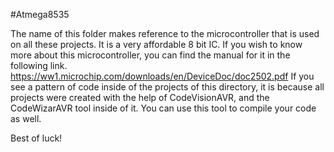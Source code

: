 #Atmega8535

The name of this folder makes reference to the microcontroller that is used on all these projects. It is a very affordable 8 bit IC.
If you wish to know more about this microcontroller, you can find the manual for it in the following link. https://ww1.microchip.com/downloads/en/DeviceDoc/doc2502.pdf
If you see a pattern of code inside of the projects of this directory, it is because all projects were created with the help of CodeVisionAVR, and the CodeWizarAVR tool inside of it. You can use this tool to compile your code as well.

Best of luck!